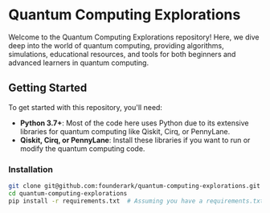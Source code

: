 
# Quantum Computing Explorations

Welcome to the Quantum Computing Explorations repository! Here, we dive deep into the world of quantum computing, providing algorithms, simulations, educational resources, and tools for both beginners and advanced learners in quantum computing.

## Getting Started

To get started with this repository, you'll need:

- **Python 3.7+**: Most of the code here uses Python due to its extensive libraries for quantum computing like Qiskit, Cirq, or PennyLane.
- **Qiskit, Cirq, or PennyLane**: Install these libraries if you want to run or modify the quantum computing code.

### Installation

```bash
git clone git@github.com:founderark/quantum-computing-explorations.git
cd quantum-computing-explorations
pip install -r requirements.txt  # Assuming you have a requirements.txt with necessary libraries
